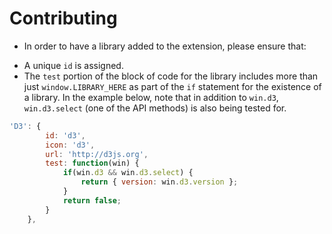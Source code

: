 # Contributing

* In order to have a library added to the extension, please ensure that:

- A unique `id` is assigned.
- The `test` portion of the block of code for the library includes more than just `window.LIBRARY_HERE` as part of the `if` statement for the existence of a library.  In the example below, note that in addition to `win.d3`, `win.d3.select` (one of the API methods) is also being tested for.

```JavaScript
'D3': {
        id: 'd3',
        icon: 'd3',
        url: 'http://d3js.org',
        test: function(win) {
            if(win.d3 && win.d3.select) {
                return { version: win.d3.version };
            }
            return false;
        }
    },
```
